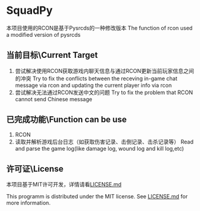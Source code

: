 # SquadPy
本项目使用的RCON是基于Pysrcds的一种修改版本
The function of rcon used a modified version of pysrcds

## 当前目标\Current Target
1. 尝试解决使用RCON获取游戏内聊天信息与通过RCON更新当前玩家信息之间的冲突
   Try to fix the conflicts between the receving in-game chat message via rcon and updating the current player info via rcon 
2. 尝试解决无法通过RCON发送中文的问题
   Try to fix the problem that RCON cannot send Chinese message

## 已完成功能\Function can be use
1. RCON
2. 读取并解析游戏后台日志（如获取伤害记录、击倒记录、击杀记录等）
   Read and parse the game log(like damage log, wound log and kill log,etc) 

## 许可证\License
本项目基于MIT许可开发，详情请看[LICENSE.md](https://github.com/ChenjianS47/FHMs_daily_COVID-19_reports/blob/main/LICENSE)

This programm is distributed under the MIT license. See
[LICENSE.md](https://github.com/ChenjianS47/FHMs_daily_COVID-19_reports/blob/main/LICENSE)
for more information.
